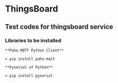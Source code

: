 # ThingsBoard
## Test codes for thingsboard service

### Libraries to be installed 
```
**Paho MQTT Python Client**

> pip install paho-mqtt

**Pyserial of Python**

> pip install pyserial
```
